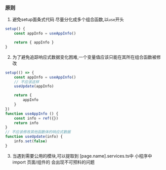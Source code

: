 ### 原则

1. 避免setup面条式代码
尽量分化成多个组合函数,以`use`开头
```js
setup() {
    const appInfo = useAppInfo()

    return { appInfo }
}

```

2. 为了避免追踪响应式数据变化困难,一个变量值应该只能在其所在组合函数被修改

```js
setup(() => {
    const appInfo = useAppInfo()
    // 不应该这样
    useUpdate(appInfo)

    return {
        appInfo
    }
})
function useAppInfo () {
    const info = ref({})
    return info
}
// 不应该修改其他函数体的响应式数据
function useUpdate(info) {
    info.set(false)
}

```

3. 当遇到需要公用的模块,可以提取到 [page.name].services.ts中
小程序中import 页面/组件的 会出现不可预料的问题